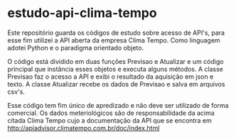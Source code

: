 # estudo-api-clima-tempo

Este repositório guarda os códigos de estudo sobre acesso de API's, para esse fim utilizei a API aberta da empresa Clima Tempo. Como linguagem adotei Python e o paradigma orientado objeto.

O código está dividido em duas funções Previsao e Atualizar e um código principal que instância esses objetos e executa alguns métodos. A classe Previsao faz o acesso a API e exibi o resultado da aquisição em json e texto. A classe Atualizar recebe os dados de Previsao e salva em arquivos csv's.

Esse código tem fim único de apredizado e não deve ser utilizado de forma comercial. Os dados meteriológicos são de responsabilidade da acima citada Clima Tempo cujo a documentação da API que se encontra em http://apiadvisor.climatempo.com.br/doc/index.html

